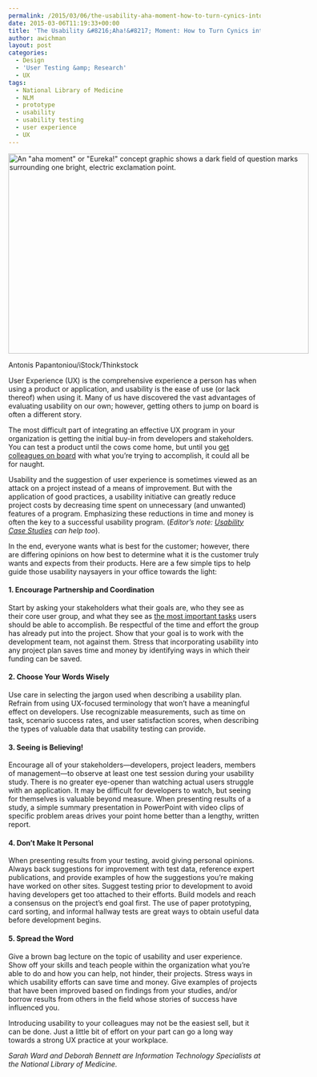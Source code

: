 ```yaml
---
permalink: /2015/03/06/the-usability-aha-moment-how-to-turn-cynics-into-converts/
date: 2015-03-06T11:19:33+00:00
title: 'The Usability &#8216;Aha!&#8217; Moment: How to Turn Cynics into Converts'
author: awichman
layout: post
categories:
  - Design
  - 'User Testing &amp; Research'
  - UX
tags:
  - National Library of Medicine
  - NLM
  - prototype
  - usability
  - usability testing
  - user experience
  - UX
---
```


<div id="attachment_252562" style="width: 610px" class="wp-caption aligncenter">
  <img class="size-full wp-image-252562" src="https://s3.amazonaws.com/sitesusa/wp-content/uploads/sites/212/2015/03/600-x-400-Eureka-Antonis-Papantoniou-iStock-Thinkstock-93816882.jpg" alt="An &quot;aha moment&quot; or &quot;Eureka!&quot; concept graphic shows a dark field of question marks surrounding one bright, electric exclamation point." width="600" height="400" />
  
  <p class="wp-caption-text">
    Antonis Papantoniou/iStock/Thinkstock
  </p>
</div>

User Experience (UX) is the comprehensive experience a person has when using a product or application, and usability is the ease of use (or lack thereof) when using it. Many of us have discovered the vast advantages of evaluating usability on our own; however, getting others to jump on board is often a different story.

The most difficult part of integrating an effective UX program in your organization is getting the initial buy-in from developers and stakeholders. You can test a product until the cows come home, but until you [get colleagues on board](https://www.digitalgov.gov/2015/02/13/institutionalizing-user-experience-building-usability-into-your-organization/) with what you’re trying to accomplish, it could all be for naught.

Usability and the suggestion of user experience is sometimes viewed as an attack on a project instead of a means of improvement. But with the application of good practices, a usability initiative can greatly reduce project costs by decreasing time spent on unnecessary (and unwanted) features of a program. Emphasizing these reductions in time and money is often the key to a successful usability program. (_Editor&#8217;s note: [Usability Case Studies](https://www.digitalgov.gov/resources/digitalgov-user-experience-program/government-usability-case-studies/) can help too_).

In the end, everyone wants what is best for the customer; however, there are differing opinions on how best to determine what it is the customer truly wants and expects from their products. Here are a few simple tips to help guide those usability naysayers in your office towards the light:

#### 1. Encourage Partnership and Coordination

Start by asking your stakeholders what their goals are, who they see as their core user group, and what they see as [the most important tasks](https://www.digitalgov.gov/2015/02/06/top-task-usability-design-for-your-users/) users should be able to accomplish. Be respectful of the time and effort the group has already put into the project. Show that your goal is to work with the development team, not against them. Stress that incorporating usability into any project plan saves time and money by identifying ways in which their funding can be saved.

#### 2. Choose Your Words Wisely

Use care in selecting the jargon used when describing a usability plan. Refrain from using UX-focused terminology that won’t have a meaningful effect on developers. Use recognizable measurements, such as time on task, scenario success rates, and user satisfaction scores, when describing the types of valuable data that usability testing can provide.

#### 3. Seeing is Believing!

Encourage all of your stakeholders—developers, project leaders, members of management—to observe at least one test session during your usability study. There is no greater eye-opener than watching actual users struggle with an application. It may be difficult for developers to watch, but seeing for themselves is valuable beyond measure. When presenting results of a study, a simple summary presentation in PowerPoint with video clips of specific problem areas drives your point home better than a lengthy, written report.

#### 4. Don’t Make It Personal

When presenting results from your testing, avoid giving personal opinions. Always back suggestions for improvement with test data, reference expert publications, and provide examples of how the suggestions you’re making have worked on other sites. Suggest testing prior to development to avoid having developers get too attached to their efforts. Build models and reach a consensus on the project’s end goal first. The use of paper prototyping, card sorting, and informal hallway tests are great ways to obtain useful data before development begins.

#### 5. Spread the Word

Give a brown bag lecture on the topic of usability and user experience. Show off your skills and teach people within the organization what you’re able to do and how you can help, not hinder, their projects. Stress ways in which usability efforts can save time and money. Give examples of projects that have been improved based on findings from your studies, and/or borrow results from others in the field whose stories of success have influenced you.

Introducing usability to your colleagues may not be the easiest sell, but it can be done. Just a little bit of effort on your part can go a long way towards a strong UX practice at your workplace.

_Sarah Ward and Deborah Bennett are Information Technology Specialists at the National Library of Medicine._
